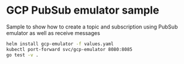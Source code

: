 # GCP PubSub emulator sample

Sample to show how to create a topic and subscription using PubSub emulator as well as receive messages

```sh
helm install gcp-emulator -f values.yaml
kubectl port-forward svc/gcp-emulator 8080:8085
go test -v .
```
